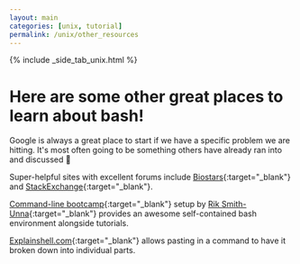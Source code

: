 ```yaml
---
layout: main
categories: [unix, tutorial]
permalink: /unix/other_resources
---
```


{% include _side_tab_unix.html %}

# Here are some other great places to learn about bash!

Google is always a great place to start if we have a specific problem we are hitting. It's most often going to be something others have already ran into and discussed 🙂

Super-helpful sites with excellent forums include [Biostars](https://www.biostars.org/){:target="_blank"} and [StackExchange](https://stackoverflow.com/){:target="_blank"}.

[Command-line bootcamp](http://rik.smith-unna.com/command_line_bootcamp/){:target="_blank"} setup by [Rik Smith-Unna](https://twitter.com/blahah404){:target="_blank"} provides an awesome self-contained bash environment alongside tutorials.

[Explainshell.com](https://explainshell.com/){:target="_blank"} allows pasting in a command to have it broken down into individual parts.

